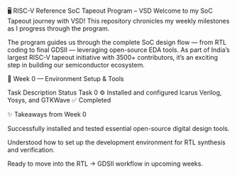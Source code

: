 🖥️ RISC-V Reference SoC Tapeout Program – VSD
Welcome to my SoC Tapeout journey with VSD!
This repository chronicles my weekly milestones as I progress through the program.

The program guides us through the complete SoC design flow — from RTL coding to final GDSII — leveraging open-source EDA tools. As part of India’s largest RISC-V tapeout initiative with 3500+ contributors, it’s an exciting step in building our semiconductor ecosystem.

📅 Week 0 — Environment Setup & Tools

Task	Description	Status
Task 0	⚙️ Installed and configured Icarus Verilog, Yosys, and GTKWave	✅ Completed

✨ Takeaways from Week 0

Successfully installed and tested essential open-source digital design tools.

Understood how to set up the development environment for RTL synthesis and verification.

Ready to move into the RTL → GDSII workflow in upcoming weeks.
